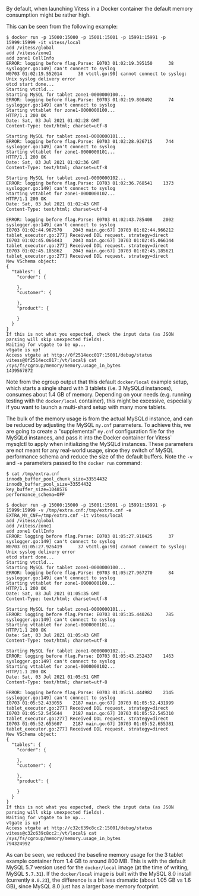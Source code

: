 By default, when launching Vitess in a Docker container the default memory
consumption might be rather high.

This can be seen from the following example:

```
$ docker run -p 15000:15000 -p 15001:15001 -p 15991:15991 -p 15999:15999 -it vitess/local
add /vitess/global
add /vitess/zone1
add zone1 CellInfo
ERROR: logging before flag.Parse: E0703 01:02:19.395150      38 syslogger.go:149] can't connect to syslog
W0703 01:02:19.552014      38 vtctl.go:90] cannot connect to syslog: Unix syslog delivery error
etcd start done...
Starting vtctld...
Starting MySQL for tablet zone1-0000000100...
ERROR: logging before flag.Parse: E0703 01:02:19.808492      74 syslogger.go:149] can't connect to syslog
Starting vttablet for zone1-0000000100...
HTTP/1.1 200 OK
Date: Sat, 03 Jul 2021 01:02:28 GMT
Content-Type: text/html; charset=utf-8

Starting MySQL for tablet zone1-0000000101...
ERROR: logging before flag.Parse: E0703 01:02:28.926715     744 syslogger.go:149] can't connect to syslog
Starting vttablet for zone1-0000000101...
HTTP/1.1 200 OK
Date: Sat, 03 Jul 2021 01:02:36 GMT
Content-Type: text/html; charset=utf-8

Starting MySQL for tablet zone1-0000000102...
ERROR: logging before flag.Parse: E0703 01:02:36.768541    1373 syslogger.go:149] can't connect to syslog
Starting vttablet for zone1-0000000102...
HTTP/1.1 200 OK
Date: Sat, 03 Jul 2021 01:02:43 GMT
Content-Type: text/html; charset=utf-8

ERROR: logging before flag.Parse: E0703 01:02:43.785408    2002 syslogger.go:149] can't connect to syslog
I0703 01:02:44.967570    2043 main.go:67] I0703 01:02:44.966212 tablet_executor.go:277] Received DDL request. strategy=direct
I0703 01:02:45.066443    2043 main.go:67] I0703 01:02:45.066144 tablet_executor.go:277] Received DDL request. strategy=direct
I0703 01:02:45.185862    2043 main.go:67] I0703 01:02:45.185621 tablet_executor.go:277] Received DDL request. strategy=direct
New VSchema object:
{
  "tables": {
    "corder": {

    },
    "customer": {

    },
    "product": {

    }
  }
}
If this is not what you expected, check the input data (as JSON parsing will skip unexpected fields).
Waiting for vtgate to be up...
vtgate is up!
Access vtgate at http://0f2514ecc017:15001/debug/status
vitess@0f2514ecc017:/vt/local$ cat /sys/fs/cgroup/memory/memory.usage_in_bytes
1439567872
```

Note from the cgroup output that this default `docker/local` example setup,
which starts a single shard with 3 tablets (i.e. 3 MySQLd instances), consumes
about 1.4 GB of memory.  Depending on your needs (e.g. running testing with
the `docker/local` container), this might be excessive, especially if you
want to launch a multi-shard setup with many more tablets.

The bulk of the memory usage is from the actual MySQLd instance, and can be
reduced by adjusting the MySQL `my.cnf` parameters. To achieve
this, we are going to create a "supplemental" `my.cnf` configuration file
for the MySQLd instances, and pass it into the Docker container for Vitess\`
mysqlctl to apply when initializing the MySQLd instances.  These
parameters are not meant for any real-world usage, since they switch
of MySQL performance schema and reduce the size of the default buffers.
Note the `-v` and `-e` parameters passed to the `docker run` command:

```
$ cat /tmp/extra.cnf
innodb_buffer_pool_chunk_size=33554432
innodb_buffer_pool_size=33554432
key_buffer_size=1048576
performance_schema=OFF

$ docker run -p 15000:15000 -p 15001:15001 -p 15991:15991 -p 15999:15999 -v /tmp/extra.cnf:/tmp/extra.cnf -e EXTRA_MY_CNF=/tmp/extra.cnf -it vitess/local
add /vitess/global
add /vitess/zone1
add zone1 CellInfo
ERROR: logging before flag.Parse: E0703 01:05:27.910425      37 syslogger.go:149] can't connect to syslog
W0703 01:05:27.926419      37 vtctl.go:90] cannot connect to syslog: Unix syslog delivery error
etcd start done...
Starting vtctld...
Starting MySQL for tablet zone1-0000000100...
ERROR: logging before flag.Parse: E0703 01:05:27.967270      84 syslogger.go:149] can't connect to syslog
Starting vttablet for zone1-0000000100...
HTTP/1.1 200 OK
Date: Sat, 03 Jul 2021 01:05:35 GMT
Content-Type: text/html; charset=utf-8

Starting MySQL for tablet zone1-0000000101...
ERROR: logging before flag.Parse: E0703 01:05:35.440263     785 syslogger.go:149] can't connect to syslog
Starting vttablet for zone1-0000000101...
HTTP/1.1 200 OK
Date: Sat, 03 Jul 2021 01:05:43 GMT
Content-Type: text/html; charset=utf-8

Starting MySQL for tablet zone1-0000000102...
ERROR: logging before flag.Parse: E0703 01:05:43.252437    1463 syslogger.go:149] can't connect to syslog
Starting vttablet for zone1-0000000102...
HTTP/1.1 200 OK
Date: Sat, 03 Jul 2021 01:05:51 GMT
Content-Type: text/html; charset=utf-8

ERROR: logging before flag.Parse: E0703 01:05:51.444982    2145 syslogger.go:149] can't connect to syslog
I0703 01:05:52.433055    2187 main.go:67] I0703 01:05:52.431999 tablet_executor.go:277] Received DDL request. strategy=direct
I0703 01:05:52.545644    2187 main.go:67] I0703 01:05:52.545310 tablet_executor.go:277] Received DDL request. strategy=direct
I0703 01:05:52.655607    2187 main.go:67] I0703 01:05:52.655381 tablet_executor.go:277] Received DDL request. strategy=direct
New VSchema object:
{
  "tables": {
    "corder": {

    },
    "customer": {

    },
    "product": {

    }
  }
}
If this is not what you expected, check the input data (as JSON parsing will skip unexpected fields).
Waiting for vtgate to be up...
vtgate is up!
Access vtgate at http://c32c639c8cc2:15001/debug/status
vitess@c32c639c8cc2:/vt/local$ cat /sys/fs/cgroup/memory/memory.usage_in_bytes
794324992
```

As can be seen, we reduced the baseline memory usage for the 3 tablet example
container from 1.4 GB to around 800 MB.  This is with the default MySQL 5.7
version used for the `docker/local` image (at the time of writing, MySQL
`5.7.31`).  If the `docker/local` image is built with the MySQL 8.0 install
(currently `8.0.23`), the difference is a bit less dramatic (about
1.05 GB vs 1.6 GB), since MySQL 8.0 just has a larger base memory footprint.

